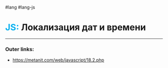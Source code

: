 #lang #lang-js
# <font color="#00b0f0">JS:</font> Локализация дат и времени
---
### Outer links:
- https://metanit.com/web/javascript/18.2.php
